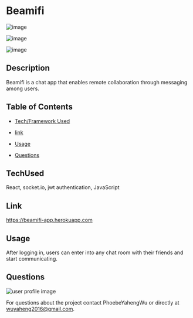 # Beamifi

![image](https://user-images.githubusercontent.com/52837649/90435028-64453a80-e09c-11ea-94f2-1f8b28b6e0bd.png)

![image](https://user-images.githubusercontent.com/52837649/90435140-948cd900-e09c-11ea-9d87-51db5d07368d.png)

![image](https://user-images.githubusercontent.com/52837649/90435434-ffd6ab00-e09c-11ea-9bb2-1ba7549eadbb.png)

## Description
Beamifi is a chat app that enables remote collaboration through messaging among users. 


## Table of Contents

* [Tech/Framework Used](#TechUsed)

* [link](#Link)

* [Usage](#usage) 

* [Questions](#Questions)


## TechUsed
React, socket.io, jwt authentication, JavaScript

## Link
https://beamifi-app.herokuapp.com

## Usage
After logging in, users can enter into any chat room with their friends and start communicating.

## Questions
![user profile image](https://avatars0.githubusercontent.com/u/52837649?v=4)

For questions about the project contact PhoebeYahengWu or directly at wuyaheng2016@gmail.com.

